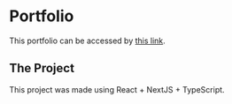 # Portfolio

This portfolio can be accessed by [this link](https://ramon-teste.vercel.com).

## The Project 

This project was made using React + NextJS + TypeScript.
